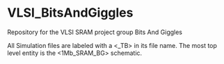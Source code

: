 # VLSI_BitsAndGiggles
Repository for the VLSI SRAM project group Bits And Giggles 

All Simulation files are labeled with a <_TB> in its file name. The most top level entity is the <1Mb_SRAM_BG> schematic. 
